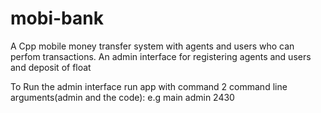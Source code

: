 # mobi-bank
A Cpp mobile money transfer system with agents and users who can perfom transactions. An admin interface for registering agents and users and deposit of float

To Run the admin interface run app with command 2 command line arguments(admin and the code):
	e.g main admin 2430
